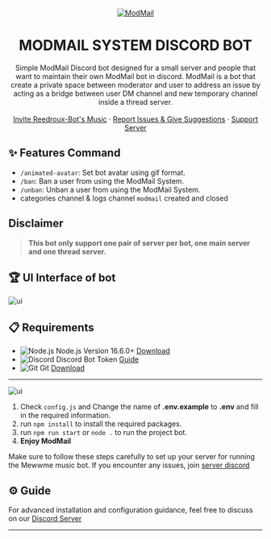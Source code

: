 <br />
<p align="center">
  <a href="https://reedroux.biz/support">
    <img src=".github/assets/modmailsbanner.png" alt="ModMail" >
  </a>

  <h1 align="center">MODMAIL SYSTEM DISCORD BOT</h1>

  <p align="center">Simple ModMail Discord bot designed for a small server and people that want to maintain their own ModMail bot in discord. ModMail is a bot that create a private space between moderator and user to address an issue by acting as a bridge between user DM channel and new temporary channel inside a thread server.
    <br />
    <br />
    <a href="https://reedroux.biz">Invite Reedroux-Bot's Music</a>
    ·
    <a href="https://github.com/dawgcodes/modmail-bot">Report Issues & Give Suggestions</a>
    ·
    <a href="https://reedroux.biz/support">Support Server</a>
  </p>
</p>

## ✨ Features Command
- `/animated-avatar`: Set bot avatar using gif format.
- `/ban`: Ban a user from using the ModMail System.
- `/unban`: Unban a user from using the ModMail System.
- categories channel & logs channel `modmail` created and closed

## Disclaimer
> **This bot only support one pair of server per bot, one main server and one thread server.**

## 🏆 UI Interface of bot
![ui](.github/assets/modmails.png)

## 📋 Requirements
- ![Node.js](https://img.shields.io/badge/Node.js-026E00?style=for-the-badge) Node.js Version 16.6.0+ [Download](https://nodejs.org/en/download)
- ![Discord](https://img.shields.io/badge/Discord-404EED?style=for-the-badge) Discord Bot Token [Guide](https://discordjs.guide/preparations/setting-up-a-bot-application.html#creating-your-bot)
- ![Git](https://img.shields.io/badge/Git-F05033?style=for-the-badge) Git [Download](https://git-scm.com/downloads)
---

![ui](.github/assets/installing.png)

1. Check `config.js` and Change the name of **.env.example** to **.env** and fill in the required information.
2. run `npm install` to install the required packages.
3. run `npm run start` or `node .` to run the project bot.
4. **Enjoy ModMail**


Make sure to follow these steps carefully to set up your server for running the Mewwme music bot. If you encounter any issues, join [server discord](https://reedroux.biz/support)

## ⚙️ Guide
For advanced installation and configuration guidance, feel free to discuss on our [Discord Server](https://reedroux.biz/support)

---
